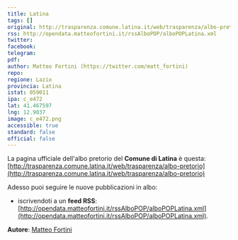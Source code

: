 ```yaml
---
title: Latina
tags: []
original: http://trasparenza.comune.latina.it/web/trasparenza/albo-pretorio
rss: http://opendata.matteofortini.it/rssAlboPOP/alboPOPLatina.xml
twitter: 
facebook: 
telegram: 
pdf: 
author: Matteo Fortini (https://twitter.com/matt_fortini)
repo: 
regione: Lazio
provincia: Latina
istat: 059011
ipa: c_e472
lat: 41.467597
lng: 12.9037
image: c_e472.png
accessible: true
standard: false
official: false
---
```


La pagina ufficiale dell'albo pretorio del **Comune di Latina** è questa: [http://trasparenza.comune.latina.it/web/trasparenza/albo-pretorio](http://trasparenza.comune.latina.it/web/trasparenza/albo-pretorio)

Adesso puoi seguire le nuove pubblicazioni in albo:

* iscrivendoti a un **feed RSS**: [http://opendata.matteofortini.it/rssAlboPOP/alboPOPLatina.xml](http://opendata.matteofortini.it/rssAlboPOP/alboPOPLatina.xml).

**Autore**: [Matteo Fortini](https://twitter.com/matt_fortini)
